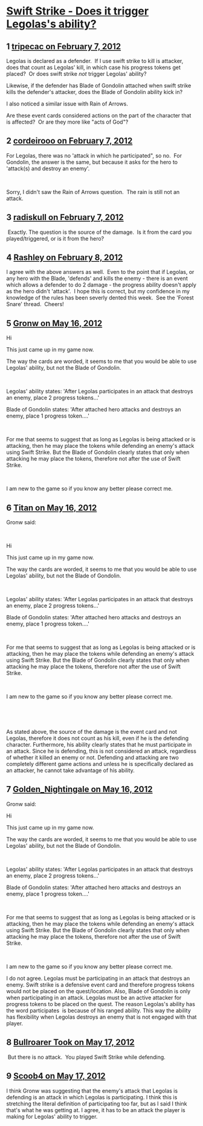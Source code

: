 # [Swift Strike - Does it trigger Legolas&#039;s ability?](https://community.fantasyflightgames.com/topic/60168-swift-strike-does-it-trigger-legolass-ability/)

## 1 [tripecac on February 7, 2012](https://community.fantasyflightgames.com/topic/60168-swift-strike-does-it-trigger-legolass-ability/?do=findComment&comment=591427)

Legolas is declared as a defender.  If I use swift strike to kill is attacker, does that count as Legolas' kill, in which case his progress tokens get placed?  Or does swift strike *not* trigger Legolas' ability?

Likewise, if the defender has Blade of Gondolin attached when swift strike kills the defender's attacker, does the Blade of Gondolin ability kick in?

I also noticed a similar issue with Rain of Arrows.

Are these event cards considered actions on the part of the character that is affected?  Or are they more like "acts of God"?

## 2 [cordeirooo on February 7, 2012](https://community.fantasyflightgames.com/topic/60168-swift-strike-does-it-trigger-legolass-ability/?do=findComment&comment=591428)

For Legolas, there was no 'attack in which he participated", so no. 
For Gondolin, the answer is the same, but because it asks for the hero to 'attack(s) and destroy an enemy'.

 

Sorry, I didn't saw the Rain of Arrows question.
 The rain is still not an attack.

## 3 [radiskull on February 7, 2012](https://community.fantasyflightgames.com/topic/60168-swift-strike-does-it-trigger-legolass-ability/?do=findComment&comment=591442)

 Exactly. The question is the source of the damage.  Is it from the card you played/triggered, or is it from the hero?

## 4 [Rashley on February 8, 2012](https://community.fantasyflightgames.com/topic/60168-swift-strike-does-it-trigger-legolass-ability/?do=findComment&comment=591566)

I agree with the above answers as well.  Even to the point that if Legolas, or any hero with the Blade, 'defends' and kills the enemy - there is an event which allows a defender to do 2 damage - the progress ability doesn't apply as the hero didn't 'attack'.  I hope this is correct, but my confidence in my knowledge of the rules has been severly dented this week.  See the 'Forest Snare' thread.  Cheers!

## 5 [Gronw on May 16, 2012](https://community.fantasyflightgames.com/topic/60168-swift-strike-does-it-trigger-legolass-ability/?do=findComment&comment=632081)

Hi

This just came up in my game now.

The way the cards are worded, it seems to me that you would be able to use Legolas' ability, but not the Blade of Gondolin.

 

Legolas' ability states: 'After Legolas participates in an attack that destroys an enemy, place 2 progress tokens…'

Blade of Gondolin states: 'After attached hero attacks and destroys an enemy, place 1 progress token….'

 

For me that seems to suggest that as long as Legolas is being attacked or is attacking, then he may place the tokens while defending an enemy's attack using Swift Strike. But the Blade of Gondolin clearly states that only when attacking he may place the tokens, therefore not after the use of Swift Strike.

 

I am new to the game so if you know any better please correct me.

## 6 [Titan on May 16, 2012](https://community.fantasyflightgames.com/topic/60168-swift-strike-does-it-trigger-legolass-ability/?do=findComment&comment=632089)

Gronw said:

 

Hi

This just came up in my game now.

The way the cards are worded, it seems to me that you would be able to use Legolas' ability, but not the Blade of Gondolin.

 

Legolas' ability states: 'After Legolas participates in an attack that destroys an enemy, place 2 progress tokens…'

Blade of Gondolin states: 'After attached hero attacks and destroys an enemy, place 1 progress token….'

 

For me that seems to suggest that as long as Legolas is being attacked or is attacking, then he may place the tokens while defending an enemy's attack using Swift Strike. But the Blade of Gondolin clearly states that only when attacking he may place the tokens, therefore not after the use of Swift Strike.

 

I am new to the game so if you know any better please correct me.

 

 


As stated above, the source of the damage is the event card and not Legolas, therefore it does not count as his kill, even if he is the defending character. Furthermore, his ability clearly states that he must participate in an attack. Since he is defending, this is not considered an attack, regardless of whether it killed an enemy or not. Defending and attacking are two completely different game actions and unless he is specifically declared as an attacker, he cannot take advantage of his ability. 

## 7 [Golden_Nightingale on May 16, 2012](https://community.fantasyflightgames.com/topic/60168-swift-strike-does-it-trigger-legolass-ability/?do=findComment&comment=632096)

Gronw said:

Hi

This just came up in my game now.

The way the cards are worded, it seems to me that you would be able to use Legolas' ability, but not the Blade of Gondolin.

 

Legolas' ability states: 'After Legolas participates in an attack that destroys an enemy, place 2 progress tokens…'

Blade of Gondolin states: 'After attached hero attacks and destroys an enemy, place 1 progress token….'

 

For me that seems to suggest that as long as Legolas is being attacked or is attacking, then he may place the tokens while defending an enemy's attack using Swift Strike. But the Blade of Gondolin clearly states that only when attacking he may place the tokens, therefore not after the use of Swift Strike.

 

I am new to the game so if you know any better please correct me.



I do not agree. Legolas must be participating in an attack that destroys an enemy. Swift strike is a defensive event card and therefore progress tokens would not be placed on the quest/location. Also, Blade of Gondolin is only when participating in an attack. Legolas must be an active attacker for progress tokens to be placed on the quest. The reason Legolas's ability has the word participates  is because of his ranged ability. This way the ability has flexibility when Legolas destroys an enemy that is not engaged with that player.

## 8 [Bullroarer Took on May 17, 2012](https://community.fantasyflightgames.com/topic/60168-swift-strike-does-it-trigger-legolass-ability/?do=findComment&comment=632307)

 But there is no attack.  You played Swift Strike while defending.

## 9 [Scoob4 on May 17, 2012](https://community.fantasyflightgames.com/topic/60168-swift-strike-does-it-trigger-legolass-ability/?do=findComment&comment=632331)

I think Gronw was suggesting that the enemy's attack that Legolas is defending is an attack in which Legolas is participating. I think this is stretching the literal definition of participating too far, but as I said I think that's what he was getting at. I agree, it has to be an attack the player is making for Legolas' ability to trigger.

